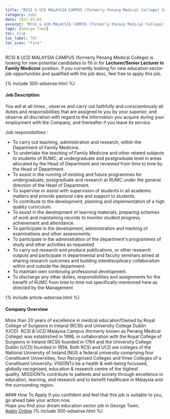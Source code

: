 ```yaml
---
title: "RCSI & UCD MALAYSIA CAMPUS (formerly Penang Medical College) Vacancies Lecturer/Senior Lecturer in Family Medicine" 
category: Jobs 
date: 2021-05-01 
excerpt: "RCSI & UCD MALAYSIA CAMPUS (formerly Penang Medical College) is currently looking for suitable person to fill in the Lecturer/Senior Lecturer in Family Medicine which positioned at George Town" 
tags: [George Town] 
toc: true 
toc_label: TOC 
toc_icon: "fire" 
--- 
```


<p>RCSI & UCD MALAYSIA CAMPUS (formerly Penang Medical College) is looking for new potential candidates to fill in for <b>Lecturer/Senior Lecturer in Family Medicine</b> position. If you currently looking for new education sector job opportunities and qualified with the job desc, feel free to apply this job.
</p>{% include 300-adsense.html %} 
<div><div><h4>Job Description</h4></div><div><div><span><div><p>You will at all times , observe and carry out faithfully and conscientiously all duties and responsibilities that are assigned to you by your superior, and observe all discretion with regard to the information you acquire during your employment with the Company, and thereafter if you leave its service.</p><p>Job responsibilities :</p><ul><li>To carry out teaching, administration and research, within the Department of Family Medicine.</li><li>To undertake the teaching of Family Medicine and other related subjects to students of RUMC, at undergraduate and postgraduate level in areas allocated by the Head of Department and reviewed from time to time by the Head of Department.</li><li>To assist in the running of existing and future programmes for undergraduate, postgraduate and research at RUMC under the general direction of the Head of Department.</li><li>To supervise or assist with supervision of students in all academic matters and provide pastoral care and support to students.</li><li>To contribute to the development, planning and implementation of a high quality curriculum.</li><li>To assist in the development of learning materials, preparing schemes of work and maintaining records to monitor student progress, achievement and attendance.</li><li>To participate in the development, administration and marking of examinations and other assessments.</li><li>To participate in the administration of the department's programmes of study and other activities as requested.</li><li>To carry out research and produce publications, or other research outputs and participate in departmental and faculty seminars aimed at sharing research outcomes and building interdisciplinary collaboration within and outside the department.</li><li>To maintain own continuing professional development.</li><li>To discharge any other duties, responsibilities and assignments for the benefit of RUMC from time to time not specifically mentioned here as directed by the Management</li></ul></div></span></div></div></div> 
{% include article-adsense.html %} 
<div><div><h4>Company Overview</h4></div><div><div><span><div><p>More than 20 years of excellence in medical education!Owned by Royal College of Surgeons in Ireland (RCSI) and University College Dublin (UCD).&#160;RCSI &amp; UCD Malaysia Campus (formerly known as Penang Medical College) was established in 1996, in collaboration with the Royal College of Surgeons in Ireland (RCSI)&#160;founded in 1784 and the University College Dublin (UCD) founded in 1856. Both RCSI and UCD are colleges of the National University of Ireland (NUI)&#160;a federal university comprising four Constituent Universities, four Recognised Colleges and three Colleges of a Constituent University.&#160;VISIONTo be a health &amp; well-being focussed, globally recognised, education &amp; research centre of the highest quality.&#160;MISSIONTo contribute to patients and society through excellence in education, learning, and research and to benefit healthcare in Malaysia and the surrounding region.</p></div></span></div></div></div> 
#### How To Apply 
If you confident and feel that this job is suitable to you, go ahead take your action now. <br/> 
Hope you find your dream education sector job in George Town. <br/> 
<a href="https://www.jobstreet.com.my/en/job/lecturer-senior-lecturer-in-family-medicine-4537895?jobId=jobstreet-my-job-4537895" class="btn btn--info" target="_blank" rel="nofollow noopenner">Apply Online</a> 
{% include 300-adsense.html %} 
